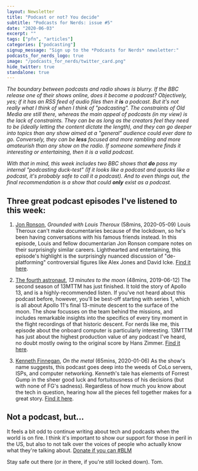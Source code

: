 ```yaml
---
layout: Newsletter
title: "Podcast or not? You decide"
subtitle: "Podcasts for Nerds: issue #5"
date: "2020-06-03"
excerpt: ""
tags: ["pfn", "articles"]
categories: ["podcasting"]
signup_message: "Sign up to the *Podcasts for Nerds* newsletter:"
podcasts_for_nerds_logo: true
image: "/podcasts_for_nerds/twitter_card.png"
hide_twitter: true
standalone: true
---
```


_The boundary between podcasts and radio shows is blurry. If the BBC release one of their shows online, does it become a podcast? Objectively, yes; if it has an RSS feed of audio files then it **is** a podcast. But it's not really what I think of when I think of "podcasting". The constraints of Old Media are still there, whereas the main appeal of podcasts (in my view) is the lack of constraints. They can be as long as the creators feel they need to be (ideally letting the content dictate the length), and they can go deeper into topics than any show aimed at a "general" audience could ever dare to go. Conversely, they can be **less** focused and more rambling and more amateurish than any show on the radio. If someone somewhere finds it interesting or entertaining, then it is a valid podcast._

_With that in mind, this week includes two BBC shows that **do** pass my internal "podcasting duck-test" (If it looks like a podcast and quacks like a podcast, it's probably safe to call it a podcast). And to even things out, the final recommendation is a show that could **only** exist as a podcast._

## Three great podcast episodes I've listened to this week:

1. [Jon Ronson](https://www.bbc.co.uk/programmes/m000hw0b), _Grounded with Louis Theroux_ (58mins, 2020-05-09)
   Louis Theroux can't make documentaries because of the lockdown, so he's been having conversations with his famous friends instead. In this episode, Louis and fellow documentarian Jon Ronson compare notes on their surprisingly similar careers. Lighthearted and entertaining, this episode's highlight is the surprisingly nuanced discussion of "de-platforming" controversial figures like Alex Jones and David Icke. [Find it here](https://www.bbc.co.uk/programmes/m000hw0b).

2. [The fourth astronaut](https://www.bbc.co.uk/programmes/w3csz4dn), _13 minutes to the moon_ (48mins, 2019-06-12)
   The second season of 13MTTM has just finished. It told the story of Apollo 13, and is a highly-recommended listen. If you've not heard about this podcast before, however, you'll be best-off starting with series 1, which is all about Apollo 11's final 13-minute descent to the surface of the moon. The show focusses on the team behind the missions, and includes remarkable insights into the specifics of every tiny moment in the flight recordings of that historic descent. For nerds like me, this episode about the onboard computer is particularly interesting. 13MTTM has just about the highest production value of any podcast I've heard, no doubt mostly owing to the original score by Hans Zimmer. [Find it here](https://www.bbc.co.uk/programmes/w3csz4dn).

3. [Kenneth Finnegan](https://oxide.computer/podcast/on-the-metal-6-kenneth-finnegan/), _On the metal_ (65mins, 2020-01-06)
   As the show's name suggests, this podcast goes deep into the weeds of CoLo servers, ISPs, and computer networking. Kenneth's tale has elements of Forrest Gump in the sheer good luck and fortuitousness of his decisions (but with none of FG's sadness). Regardless of how much you know about the tech in question, hearing how all the pieces fell together makes for a great story. [Find it here](https://oxide.computer/podcast/on-the-metal-6-kenneth-finnegan/).

## Not a podcast, but...

It feels a bit odd to continue writing about tech and podcasts when the world is on fire. I think it's important to show our support for those in peril in the US, but also to not talk over the voices of people who actually know what they're talking about. [Donate if you can #BLM](https://blacklivesmatters.carrd.co)

Stay safe out there (or _in_ there, if you're still locked down).
Tom.
